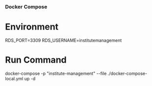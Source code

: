 ### Docker Compose ###
# Environment
RDS_PORT=3309
RDS_USERNAME=institutemanagement
# Run Command
docker-compose -p "institute-management" --file ./docker-compose-local.yml up -d